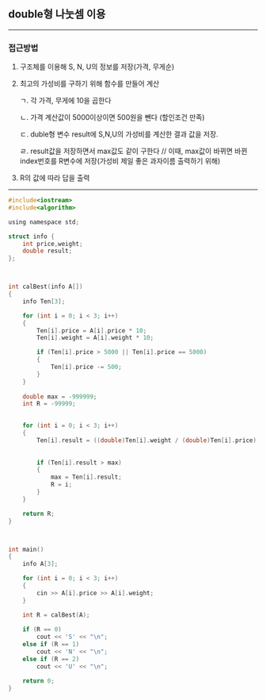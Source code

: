 ## double형 나눗셈 이용

------------------------------------------------------------------------------------------------------------------------------------

### 접근방법

1. 구조체를 이용해 S, N, U의 정보를 저장(가격, 무게순)

2. 최고의 가성비를 구하기 위해 함수를 만들어 계산

    ㄱ. 각 가격, 무게에 10을 곱한다
    
    ㄴ. 가격 계산값이 5000이상이면 500원을 뺀다 (할인조건 만족)
    
    ㄷ. duble형 변수 result에 S,N,U의 가성비를 계산한 결과 값을 저장.
    
    ㄹ. result값을 저장하면서 max값도 같이 구한다 // 이때, max값이 바뀌면 바뀐 index번호를 R변수에 저장(가성비 제일 좋은 과자이름 출력하기 위해)
    
3. R의 값에 따라 답을 출력
    
------------------------------------------------------------------------------------------------------------------------------------  

```c
#include<iostream>
#include<algorithm>

using namespace std;

struct info {
	int price,weight;
	double result;
};



int calBest(info A[])
{
	info Ten[3];

	for (int i = 0; i < 3; i++)
	{
		Ten[i].price = A[i].price * 10;
		Ten[i].weight = A[i].weight * 10;

		if (Ten[i].price > 5000 || Ten[i].price == 5000)
		{
			Ten[i].price -= 500;
		}
	}
	
	double max = -999999;
	int R = -99999;
	

	for (int i = 0; i < 3; i++)
	{
		Ten[i].result = ((double)Ten[i].weight / (double)Ten[i].price);
		
		
		if (Ten[i].result > max) 
		{
			max = Ten[i].result;
			R = i;
		}
	}

	return R;
}



int main()
{
	info A[3];

	for (int i = 0; i < 3; i++)
	{
		cin >> A[i].price >> A[i].weight;
	}

	int R = calBest(A);
		
	if (R == 0)
		cout << 'S' << "\n";
	else if (R == 1)
		cout << 'N' << "\n";
	else if (R == 2)
		cout << 'U' << "\n";

	return 0;
}
```
